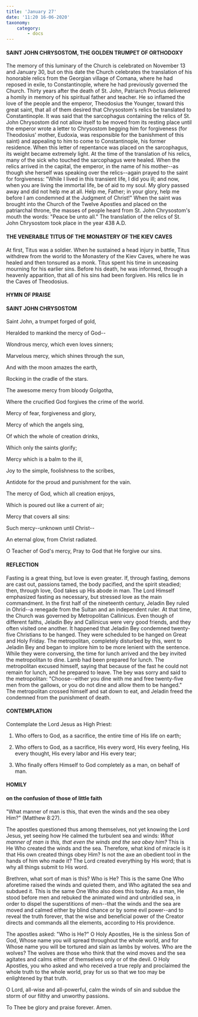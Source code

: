 ```yaml
---
title: 'January 27'
date: '11:20 16-06-2020'
taxonomy:
    category:
        - docs
---
```


#### SAINT JOHN CHRYSOSTOM, THE GOLDEN TRUMPET OF ORTHODOXY

The memory of this luminary of the Church is celebrated on November 13 and January 30, but on this date the Church celebrates the translation of his honorable relics from the Georgian village of Comana, where he had reposed in exile, to Constantinople, where he had previously governed the Church. Thirty years after the death of St. John, Patriarch Proclus delivered a homily in memory of his spiritual father and teacher. He so inflamed the love of the people and the emperor, Theodosius the Younger, toward this great saint, that all of them desired that Chrysostom's relics be translated to Constantinople. It was said that the sarcophagus containing the relics of St. John Chrysostom did not allow itself to be moved from its resting place until the emperor wrote a letter to Chrysostom begging him for forgiveness (for Theodosius' mother, Eudoxia, was responsible for the banishment of this saint) and appealing to him to come to Constantinople, his former residence. When this letter of repentance was placed on the sarcophagus, its weight became extremely light. At the time of the translation of his relics, many of the sick who touched the sarcophagus were healed. When the relics arrived in the capital, the emperor, in the name of his mother--as though she herself was speaking over the relics--again prayed to the saint for forgiveness: "While I lived in this transient life, I did you ill; and now, when you are living the immortal life, be of aid to my soul. My glory passed away and did not help me at all. Help me, Father; in your glory, help me before I am condemned at the Judgment of Christ!" When the saint was brought into the Church of the Twelve Apostles and placed on the patriarchal throne, the masses of people heard from St. John Chrysostom's mouth the words: "Peace be unto all." The translation of the relics of St. John Chrysostom took place in the year 438 A.D.

#### THE VENERABLE TITUS OF THE MONASTERY OF THE KIEV CAVES

At first, Titus was a soldier. When he sustained a head injury in battle, Titus withdrew from the world to the Monastery of the Kiev Caves, where he was healed and then tonsured as a monk. Titus spent his time in unceasing mourning for his earlier sins. Before his death, he was informed, through a heavenly apparition, that all of his sins had been forgiven. His relics lie in the Caves of Theodosius.



#### HYMN OF PRAISE

#### SAINT JOHN CHRYSOSTOM

Saint John, a trumpet forged of gold,

Heralded to mankind the mercy of God--

Wondrous mercy, which even loves sinners;

Marvelous mercy, which shines through the sun,

And with the moon amazes the earth,

Rocking in the cradle of the stars.

The awesome mercy from bloody Golgotha,

Where the crucified God forgives the crime of the world.

Mercy of fear, forgiveness and glory,

Mercy of which the angels sing,

Of which the whole of creation drinks,

Which only the saints glorify;

Mercy which is a balm to the ill,

Joy to the simple, foolishness to the scribes,

Antidote for the proud and punishment for the vain.

The mercy of God, which all creation enjoys,

Which is poured out like a current of air;

Mercy that covers all sins:

Such mercy--unknown until Christ--

An eternal glow, from Christ radiated.

O Teacher of God's mercy,
Pray to God that He forgive our sins.

#### REFLECTION

Fasting is a great thing, but love is even greater. If, through fasting, demons are cast out, passions tamed, the body pacified, and the spirit steadied; then, through love, God takes up His abode in man. The Lord Himself emphasized fasting as necessary, but stressed love as the main commandment. In the first half of the nineteenth century, Jeladin Bey ruled in Ohrid--a renegade from the Sultan and an independent ruler. At that time, the Church was governed by Metropolitan Callinicus. Even though of different faiths, Jeladin Bey and Callinicus were very good friends, and they often visited one another. It happened that Jeladin Bey condemned twenty-five Christians to be hanged. They were scheduled to be hanged on Great and Holy Friday. The metropolitan, completely disturbed by this, went to Jeladin Bey and began to implore him to be more lenient with the sentence. While they were conversing, the time for lunch arrived and the bey invited the metropolitan to dine. Lamb had been prepared for lunch. The metropolitan excused himself, saying that because of the fast he could not remain for lunch, and he prepared to leave. The bey was sorry and said to the metropolitan: "Choose--either you dine with me and free twenty-five men from the gallows, or you do not dine and allow them to be hanged." The metropolitan crossed himself and sat down to eat, and Jeladin freed the condemned from the punishment of death.

#### CONTEMPLATION

Contemplate the Lord Jesus as High Priest:

1.  Who offers to God, as a sacrifice, the entire time of His life on earth;

1.  Who offers to God, as a sacrifice, His every word, His every feeling, His every thought, His every labor and His every tear;

1.  Who finally offers Himself to God completely as a man, on behalf of man.



#### HOMILY

#### on the confusion of those of little faith

"What manner of man is this, that even the winds and the sea obey Him?" (Matthew 8:27).

The apostles questioned thus among themselves, not yet knowing the Lord Jesus, yet seeing how He calmed the turbulent sea and winds: *What manner of man is this, that even the winds and the sea obey him?* This is He Who created the winds and the sea. Therefore, what kind of miracle is it that His own created things obey Him? Is not the axe an obedient tool in the hands of him who made it? The Lord created everything by His word; that is why all things submit to His word.

Brethren, what sort of man is this? Who is He? This is the same One Who aforetime raised the winds and quieted them, and Who agitated the sea and subdued it. This is the same One Who also does this today. As a man, He stood before men and rebuked the animated wind and unbridled sea, in order to dispel the superstitions of men--that the winds and the sea are moved and calmed either by blind chance or by some evil power--and to reveal the truth forever, that the wise and beneficial power of the Creator directs and commands all the elements, according to His providence.

The apostles asked: "Who is He?" O Holy Apostles, He is the sinless Son of God, Whose name you will spread throughout the whole world, and for Whose name you will be tortured and slain as lambs by wolves. Who are the wolves? The wolves are those who think that the wind moves and the sea agitates and calms either of themselves only or of the devil. O Holy Apostles, you who asked and who received a true reply and proclaimed the whole truth to the whole world, pray for us so that we too may be enlightened by that truth.

O Lord, all-wise and all-powerful, calm the winds of sin and subdue the storm of our filthy and unworthy passions.

To Thee be glory and praise forever. Amen.

 
